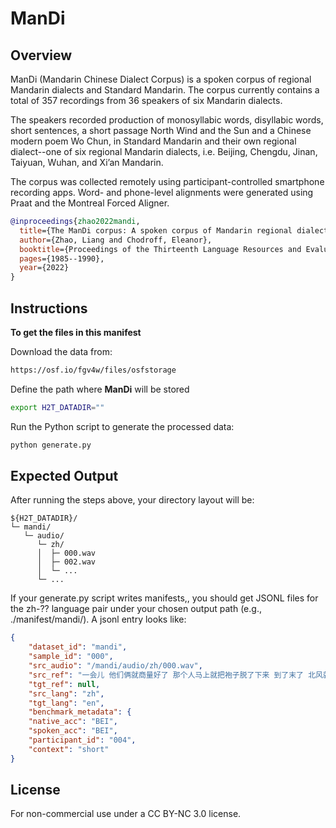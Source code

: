 # ManDi

## Overview
ManDi (Mandarin Chinese Dialect Corpus) is a spoken corpus of regional Mandarin dialects and Standard Mandarin.  The corpus currently contains a total of 357 recordings from 36 speakers of six Mandarin dialects.

The speakers recorded production of monosyllabic words, disyllabic words, short sentences, a short passage North Wind and the Sun and a Chinese modern poem Wo Chun, in Standard Mandarin and their own regional dialect--one of six regional Mandarin dialects, i.e. Beijing, Chengdu, Jinan, Taiyuan, Wuhan, and Xi’an Mandarin.

The corpus was collected remotely using participant-controlled smartphone recording apps. Word- and phone-level alignments were generated using Praat and the Montreal Forced Aligner.



```bibtex
@inproceedings{zhao2022mandi,
  title={The ManDi corpus: A spoken corpus of Mandarin regional dialects},
  author={Zhao, Liang and Chodroff, Eleanor},
  booktitle={Proceedings of the Thirteenth Language Resources and Evaluation Conference},
  pages={1985--1990},
  year={2022}
}
```

## Instructions

**To get the files in this manifest**

Download the data from:

```bash
https://osf.io/fgv4w/files/osfstorage
```

Define the path where **ManDi** will be stored

```bash
export H2T_DATADIR=""
```

Run the Python script to generate the processed data:

```bash
python generate.py
```



## Expected Output

After running the steps above, your directory layout will be:

```
${H2T_DATADIR}/
└─ mandi/
   └─ audio/
      └─ zh/
      │  ├─ 000.wav
      │  ├─ 002.wav
      │  └─ ...
      └─ ...
```

If your generate.py script writes manifests,, you should get JSONL files for the zh-?? language pair under your chosen output path (e.g., ./manifest/mandi/). A jsonl entry looks like:

```json
{
 	"dataset_id": "mandi",
	"sample_id": "000",
	"src_audio": "/mandi/audio/zh/000.wav",
	"src_ref": "一会儿 他们俩就商量好了 那个人马上就把袍子脱了下来 到了末了 北风就卯足了劲儿 拼命的吹 就算他的本领大 北风跟太阳正在那争论谁的本领大 所以北风不得不承认 可是 只好就算了 说 谁能先叫这个过路的把他的袍子脱下来 有一回 他吹的越厉害 太阳出来一晒 来了一个过路的 身上穿了一件厚袍子 那个人就把他的袍子裹得越紧 北风没辙了 还是太阳比他的本领大 说着说着",
	"tgt_ref": null,
	"src_lang": "zh",
	"tgt_lang": "en",
	"benchmark_metadata": {
	"native_acc": "BEI",
	"spoken_acc": "BEI",
	"participant_id": "004",
	"context": "short"
}
```

## License

For non-commercial use under a CC BY-NC 3.0 license.

